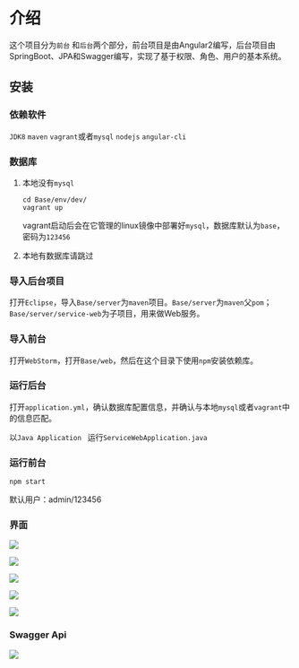 # 介绍

这个项目分为`前台` 和`后台`两个部分，前台项目是由Angular2编写，后台项目由SpringBoot、JPA和Swagger编写，实现了基于权限、角色、用户的基本系统。

## 安装

### 依赖软件

`JDK8` `maven` `vagrant`或者`mysql` `nodejs` `angular-cli`

### 数据库

1. 本地没有`mysql`

   ```shell
   cd Base/env/dev/
   vagrant up
   ```

   vagrant启动后会在它管理的linux镜像中部署好`mysql`，数据库默认为`base`，密码为`123456`

2. 本地有数据库请跳过

### 导入后台项目

打开`Eclipse`，导入`Base/server`为`maven`项目。`Base/server`为`maven`父`pom`；`Base/server/service-web`为子项目，用来做Web服务。

### 导入前台

打开`WebStorm`，打开`Base/web`，然后在这个目录下使用`npm`安装依赖库。

### 运行后台

打开`application.yml`，确认数据库配置信息，并确认与本地`mysql`或者`vagrant`中的信息匹配。

以`Java Application ` 运行`ServiceWebApplication.java`

### 运行前台

```shell
npm start
```

默认用户：admin/123456

### 界面

![](C:\Development\Workspace\Java\Base\images\login.jpg)

![](C:\Development\Workspace\Java\Base\images\home-permission.jpg)

![](C:\Development\Workspace\Java\Base\images\home-role-list.jpg)

![](C:\Development\Workspace\Java\Base\images\home-role-update.jpg)

![](C:\Development\Workspace\Java\Base\images\home-user-list.jpg)

### Swagger Api

![](C:\Development\Workspace\Java\Base\images\swagger.jpg)